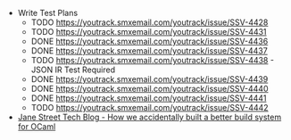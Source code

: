 - Write Test Plans
	- TODO https://youtrack.smxemail.com/youtrack/issue/SSV-4428
	- TODO https://youtrack.smxemail.com/youtrack/issue/SSV-4431
	- DONE https://youtrack.smxemail.com/youtrack/issue/SSV-4436
	- DONE https://youtrack.smxemail.com/youtrack/issue/SSV-4437
	- TODO https://youtrack.smxemail.com/youtrack/issue/SSV-4438 - JSON IR Test Required
	- DONE https://youtrack.smxemail.com/youtrack/issue/SSV-4439
	- DONE https://youtrack.smxemail.com/youtrack/issue/SSV-4440
	- DONE https://youtrack.smxemail.com/youtrack/issue/SSV-4441
	- TODO https://youtrack.smxemail.com/youtrack/issue/SSV-4442
- [Jane Street Tech Blog - How we accidentally built a better build system for OCaml ](https://blog.janestreet.com/how-we-accidentally-built-a-better-build-system-for-ocaml-index/)